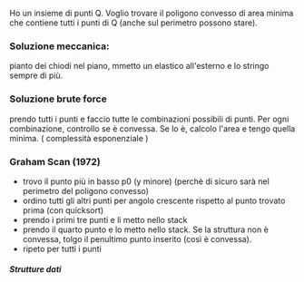 Ho un insieme di punti Q. Voglio trovare il poligono convesso di area minima che contiene tutti i punti di Q (anche sul perimetro possono stare).

### Soluzione meccanica:
pianto dei chiodi nel piano, mmetto un elastico all'esterno e lo stringo sempre di più.

### Soluzione brute force
prendo tutti i punti e faccio tutte le combinazioni possibili di punti. Per ogni combinazione, controllo se è convessa. Se lo è, calcolo l'area e tengo quella minima. ( complessità esponenziale )

### Graham Scan (1972)
- trovo il punto più in basso p0 (y minore) (perchè di sicuro sarà nel perimetro del poligono convesso)
- ordino tutti gli altri punti per angolo crescente rispetto al punto trovato prima (con quicksort)
- prendo i primi tre punti e li metto nello stack
- prendo il quarto punto e lo metto nello stack. Se la struttura non è convessa, tolgo il penultimo punto inserito (così è convessa).
- ripeto per tutti i punti

##### Strutture dati
